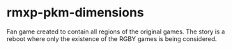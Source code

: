# rmxp-pkm-dimensions
Fan game created to contain all regions of the original games. The story is a reboot where only the existence of the RGBY games is being considered.
